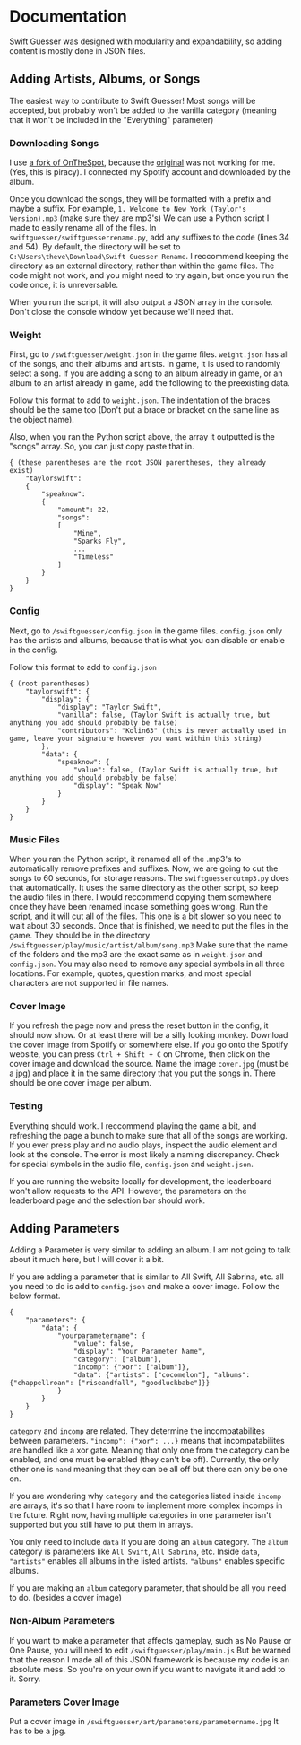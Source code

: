 # Documentation
Swift Guesser was designed with modularity and expandability, so adding content is mostly done in JSON files.
## Adding Artists, Albums, or Songs
The easiest way to contribute to Swift Guesser! Most songs will be accepted, but probably won't be added to the vanilla category (meaning that it won't be included in the "Everything" parameter)
### Downloading Songs
I use [a fork of OnTheSpot](https://github.com/justin025/onthespot), because the [original](https://github.com/casualsnek/onthespot) was not working for me. (Yes, this is piracy). I connected my Spotify account and downloaded by the album.

Once you download the songs, they will be formatted with a prefix and maybe a suffix. For example,
`1. Welcome to New York (Taylor's Version).mp3` (make sure they are mp3's)
We can use a Python script I made to easily rename all of the files. In `swiftguesser/swiftguesserrename.py`, add any suffixes to the code (lines 34 and 54). By default, the directory will be set to `C:\Users\theve\Download\Swift Guesser Rename`. I reccommend keeping the directory as an external directory, rather than within the game files. The code might not work, and you might need to try again, but once you run the code once, it is unreversable. 

When you run the script, it will also output a JSON array in the console. Don't close the console window yet because we'll need that. 

### Weight
First, go to `/swiftguesser/weight.json` in the game files. `weight.json` has all of the songs, and their albums and artists. In game, it is used to randomly select a song. If you are adding a song to an album already in game, or an album to an artist already in game, add the following to the preexisting data.

Follow this format to add to `weight.json`. The indentation of the braces should be the same too (Don't put a brace or bracket on the same line as the object name).

Also, when you ran the Python script above, the array it outputted is the "songs" array. So, you can just copy paste that in. 
```
{ (these parentheses are the root JSON parentheses, they already exist)
    "taylorswift":
    {
        "speaknow":
        {
            "amount": 22,
            "songs": 
            [
                "Mine",
                "Sparks Fly",
                ...
                "Timeless"
            ]
        }
    }
}
```

### Config
Next, go to `/swiftguesser/config.json` in the game files. `config.json` only has the artists and albums, because that is what you can disable or enable in the config. 

Follow this format to add to `config.json`
```
{ (root parentheses)
    "taylorswift": {
        "display": {
            "display": "Taylor Swift", 
            "vanilla": false, (Taylor Swift is actually true, but anything you add should probably be false)
            "contributors": "Kolin63" (this is never actually used in game, leave your signature however you want within this string)
        },
        "data": {
            "speaknow": {
                "value": false, (Taylor Swift is actually true, but anything you add should probably be false)
                "display": "Speak Now"
            }
        }
    }
}
```

### Music Files
When you ran the Python script, it renamed all of the .mp3's to automatically remove prefixes and suffixes. Now, we are going to cut the songs to 60 seconds, for storage reasons. The `swiftguessercutmp3.py` does that automatically. 
It uses the same directory as the other script, so keep the audio files in there. I would reccommend copying them somewhere once they have been renamed incase something goes wrong. 
Run the script, and it will cut all of the files. This one is a bit slower so you need to wait about 30 seconds.
Once that is finished, we need to put the files in the game. They should be in the directory `/swiftguesser/play/music/artist/album/song.mp3`
Make sure that the name of the folders and the mp3 are the exact same as in `weight.json` and `config.json`. You may also need to remove any special symbols in all three locations. For example, quotes, question marks, and most special characters are not supported in file names. 

### Cover Image
If you refresh the page now and press the reset button in the config, it should now show. Or at least there will be a silly looking monkey. 
Download the cover image from Spotify or somewhere else. If you go onto the Spotify website, you can press `Ctrl + Shift + C` on Chrome, then click on the cover image and download the source. 
Name the image `cover.jpg` (must be a jpg) and place it in the same directory that you put the songs in. There should be one cover image per album.

### Testing 
Everything should work. I reccommend playing the game a bit, and refreshing the page a bunch to make sure that all of the songs are working. If you ever press play and no audio plays, inspect the audio element and look at the console. The error is most likely a naming discrepancy. Check for special symbols in the audio file, `config.json` and `weight.json`. 

If you are running the website locally for development, the leaderboard won't allow requests to the API. However, the parameters on the leaderboard page and the selection bar should work. 

## Adding Parameters
Adding a Parameter is very similar to adding an album. I am not going to talk about it much here, but I will cover it a bit. 

If you are adding a parameter that is similar to All Swift, All Sabrina, etc. all you need to do is add to `config.json` and make a cover image. Follow the below format.

```
{
    "parameters": {
        "data": {
            "yourparametername": {
                "value": false,
                "display": "Your Parameter Name",
                "category": ["album"],
                "incomp": {"xor": ["album"]},
                "data": {"artists": ["cocomelon"], "albums":{"chappellroan": ["riseandfall", "goodluckbabe"]}}
            }
        }
    }
}
```

`category` and `incomp` are related. They determine the incompatabilites between parameters. `"incomp": {"xor": ...}` means that incompatabilites are handled like a xor gate. Meaning that only one from the category can be enabled, and one must be enabled (they can't be off). Currently, the only other one is `nand` meaning that they can be all off but there can only be one on. 

If you are wondering why `category` and the categories listed inside `incomp` are arrays, it's so that I have room to implement more complex incomps in the future. Right now, having multiple categories in one parameter isn't supported but you still have to put them in arrays.

You only need to include `data` if you are doing an `album` category. The `album` category is parameters like `All Swift`, `All Sabrina`, etc. Inside `data`, `"artists"` enables all albums in the listed artists. `"albums"` enables specific albums. 

If you are making an `album` category parameter, that should be all you need to do. (besides a cover image)

### Non-Album Parameters
If you want to make a parameter that affects gameplay, such as No Pause or One Pause, you will need to edit `/swiftguesser/play/main.js` But be warned that the reason I made all of this JSON framework is because my code is an absolute mess. So you're on your own if you want to navigate it and add to it. Sorry.

### Parameters Cover Image
Put a cover image in `/swiftguesser/art/parameters/parametername.jpg` It has to be a jpg. 

